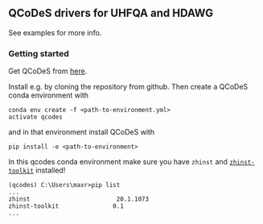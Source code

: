 ## QCoDeS drivers for UHFQA and HDAWG 

See examples for more info.

### Getting started

Get QCoDeS from [here](https://github.com/QCoDeS/Qcodes).

Install e.g. by cloning the repository from github. Then create a QCoDeS conda environment with
```
conda env create -f <path-to-environment.yml>
activate qcodes
```
and in that environment install QCoDeS with
```
pip install -e <path-to-environment>
```

In this qcodes conda environment make sure you have `zhinst` and [`zhinst-toolkit`](https://gitlab.zhinst.com/labone/zhinst-toolkit) installed!
```
(qcodes) C:\Users\maxr>pip list
...
zhinst                        20.1.1073
zhinst-toolkit               0.1             
...
```

